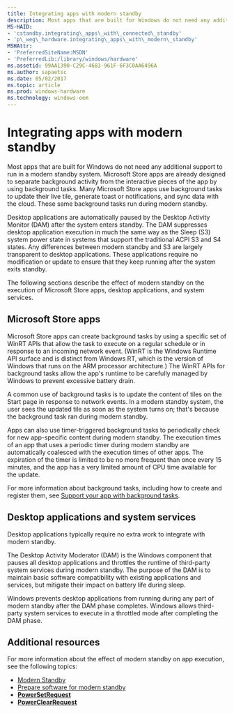 ```yaml
---
title: Integrating apps with modern standby
description: Most apps that are built for Windows do not need any additional support to run in a modern standby system.
MS-HAID:
- 'cstandby.integrating\_apps\_with\_connected\_standby'
- 'p\_weg\_hardware.integrating\_apps\_with\_modern\_standby'
MSHAttr:
- 'PreferredSiteName:MSDN'
- 'PreferredLib:/library/windows/hardware'
ms.assetid: 99AA1390-C29C-4683-961F-6F3C0AA6496A
ms.author: sapaetsc
ms.date: 05/02/2017
ms.topic: article
ms.prod: windows-hardware
ms.technology: windows-oem
---
```


# Integrating apps with modern standby


Most apps that are built for Windows do not need any additional support to run in a modern standby system. Microsoft Store apps are already designed to separate background activity from the interactive pieces of the app by using background tasks. Many Microsoft Store apps use background tasks to update their live tile, generate toast or notifications, and sync data with the cloud. These same background tasks run during modern standby.

Desktop applications are automatically paused by the Desktop Activity Monitor (DAM) after the system enters standby. The DAM suppresses desktop application execution in much the same way as the Sleep (S3) system power state in systems that support the traditional ACPI S3 and S4 states. Any differences between modern standby and S3 are largely transparent to desktop applications. These applications require no modification or update to ensure that they keep running after the system exits standby.

The following sections describe the effect of modern standby on the execution of Microsoft Store apps, desktop applications, and system services.

## Microsoft Store apps


Microsoft Store apps can create background tasks by using a specific set of WinRT APIs that allow the task to execute on a regular schedule or in response to an incoming network event. (WinRT is the Windows Runtime API surface and is distinct from Windows RT, which is the version of Windows that runs on the ARM processor architecture.) The WinRT APIs for background tasks allow the app's runtime to be carefully managed by Windows to prevent excessive battery drain.

A common use of background tasks is to update the content of tiles on the Start page in response to network events. In a modern standby system, the user sees the updated tile as soon as the system turns on; that's because the background task ran during modern standby.

Apps can also use timer-triggered background tasks to periodically check for new app-specific content during modern standby. The execution times of an app that uses a periodic timer during modern standby are automatically coalesced with the execution times of other apps. The expiration of the timer is limited to be no more frequent than once every 15 minutes, and the app has a very limited amount of CPU time available for the update.

For more information about background tasks, including how to create and register them, see [Support your app with background tasks](http://go.microsoft.com/fwlink/p/?LinkId=733720).

## Desktop applications and system services


Desktop applications typically require no extra work to integrate with modern standby.

The Desktop Activity Moderator (DAM) is the Windows component that pauses all desktop applications and throttles the runtime of third-party system services during modern standby. The purpose of the DAM is to maintain basic software compatibility with existing applications and services, but mitigate their impact on battery life during sleep.

Windows prevents desktop applications from running during any part of modern standby after the DAM phase completes. Windows allows third-party system services to execute in a throttled mode after completing the DAM phase.

## Additional resources


For more information about the effect of modern standby on app execution, see the following topics:

-   [Modern Standby](modern-standby.md)
-   [Prepare software for modern standby](prepare-software-for-modern-standby.md)
-   [**PowerSetRequest**](https://msdn.microsoft.com/library/windows/hardware/dd405534)
-   [**PowerClearRequest**](https://msdn.microsoft.com/library/windows/hardware/dd405532)

 

 







